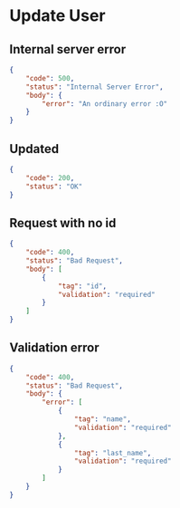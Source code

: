 # Update User

## Internal server error

```JSON
{
    "code": 500,
    "status": "Internal Server Error",
    "body": {
        "error": "An ordinary error :O"
    }
}
```

## Updated

```JSON
{
    "code": 200,
    "status": "OK"
}
```

## Request with no id

```JSON
{
    "code": 400,
    "status": "Bad Request",
    "body": [
        {
            "tag": "id",
            "validation": "required"
        }
    ]
}
```

## Validation error

```JSON
{
    "code": 400,
    "status": "Bad Request",
    "body": {
        "error": [
            {
                "tag": "name",
                "validation": "required"
            },
            {
                "tag": "last_name",
                "validation": "required"
            }
        ]
    }
}
```
